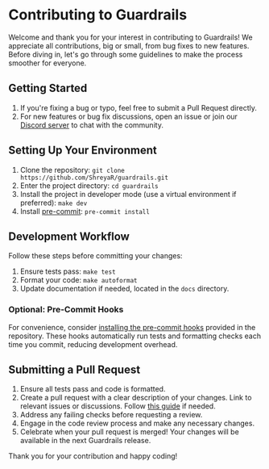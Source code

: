 # Contributing to Guardrails

Welcome and thank you for your interest in contributing to Guardrails! We appreciate all contributions, big or small, from bug fixes to new features. Before diving in, let's go through some guidelines to make the process smoother for everyone.

## Getting Started

1. If you're fixing a bug or typo, feel free to submit a Pull Request directly.
2. For new features or bug fix discussions, open an issue or join our [Discord server](https://discord.gg/Jsey3mX98B) to chat with the community.

## Setting Up Your Environment

1. Clone the repository: `git clone https://github.com/ShreyaR/guardrails.git`
2. Enter the project directory: `cd guardrails`
3. Install the project in developer mode (use a virtual environment if preferred): `make dev`
4. Install [pre-commit](https://pre-commit.com/): `pre-commit install`

## Development Workflow

Follow these steps before committing your changes:

1. Ensure tests pass: `make test`
2. Format your code: `make autoformat`
3. Update documentation if needed, located in the `docs` directory.

### Optional: Pre-Commit Hooks

For convenience, consider [installing the pre-commit hooks](https://pre-commit.com/#installation) provided in the repository. These hooks automatically run tests and formatting checks each time you commit, reducing development overhead.

## Submitting a Pull Request

1. Ensure all tests pass and code is formatted.
2. Create a pull request with a clear description of your changes. Link to relevant issues or discussions. Follow [this guide](https://docs.github.com/en/pull-requests/collaborating-with-pull-requests/proposing-changes-to-your-work-with-pull-requests/creating-a-pull-request-from-a-fork) if needed.
3. Address any failing checks before requesting a review.
4. Engage in the code review process and make any necessary changes.
5. Celebrate when your pull request is merged! Your changes will be available in the next Guardrails release.

Thank you for your contribution and happy coding!
